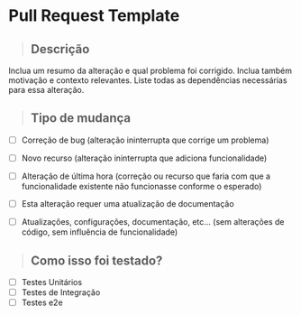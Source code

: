 # Pull Request Template

> ## Descrição

Inclua um resumo da alteração e qual problema foi corrigido. Inclua também motivação e contexto relevantes. Liste todas as dependências necessárias para essa alteração.

> ## Tipo de mudança

- [ ] Correção de bug (alteração ininterrupta que corrige um problema)
- [ ] Novo recurso (alteração ininterrupta que adiciona funcionalidade)
- [ ] Alteração de última hora (correção ou recurso que faria com que a funcionalidade existente não funcionasse conforme o esperado)
- [ ] Esta alteração requer uma atualização de documentação
- [ ] Atualizações, configurações, documentação, etc... (sem alterações de código, sem influência de funcionalidade)


> ## Como isso foi testado?

- [ ] Testes Unitários
- [ ] Testes de Integração
- [ ] Testes e2e